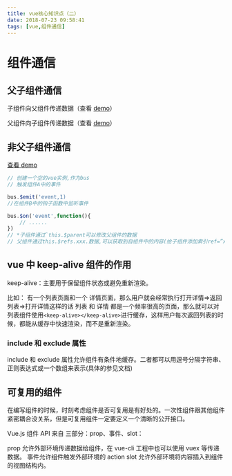 ```yaml
---
title: vue核心知识点（二）
date: 2018-07-23 09:58:41
tags: [vue,组件通信]
---
```


# 组件通信

## 父子组件通信

子组件向父组件传递数据（查看 [demo](http://jsbin.com/wijofehuge/edit?html,css,js,output)）

父组件向子组件传递数据（查看 [demo](http://jsbin.com/momowoqiku/edit?html,js,output)）

<!--more-->

## 非父子组件通信

[查看 demo](http://jsbin.com/motorofiri/edit?html,js,output)

```javascript
// 创建一个空的vue实例,作为bus
// 触发组件A中的事件

bus.$emit('event,1)
//在组件B中的钩子函数中监听事件

bus.$on('event',function(){
    // ......
})
// *子组件通过`this.$parent可以修改父组件的数据
// 父组件通过this.$refs.xxx.数据,可以获取到自组件中的内容(给子组件添加索引ref=”xxx”)
```

## vue 中 keep-alive 组件的作用

keep-alive：主要用于保留组件状态或避免重新渲染。

比如： 有一个列表页面和一个 详情页面，那么用户就会经常执行打开详情=>返回列表=>打开详情这样的话 列表 和 详情 都是一个频率很高的页面，那么就可以对列表组件使用`<keep-alive></keep-alive>`进行缓存，这样用户每次返回列表的时候，都能从缓存中快速渲染，而不是重新渲染。

### include 和 exclude 属性

include 和 exclude 属性允许组件有条件地缓存。二者都可以用逗号分隔字符串、正则表达式或一个数组来表示(具体的参见文档)

## 可复用的组件

在编写组件的时候，时刻考虑组件是否可复用是有好处的。一次性组件跟其他组件紧密耦合没关系，但是可复用组件一定要定义一个清晰的公开接口。

Vue.js 组件 API 来自 三部分：prop、事件、slot：

prop 允许外部环境传递数据给组件，在 vue-cli 工程中也可以使用 vuex 等传递数据。
事件允许组件触发外部环境的 action
slot 允许外部环境将内容插入到组件的视图结构内。

